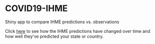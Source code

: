 # COVID19-IHME
Shiny app to compare IHME predictions vs. observations

Click [here](https://sz-tim.shinyapps.io/covid19-ihme/) to see how the IHME predictions have changed over time and how well  they've predicted your state or country.